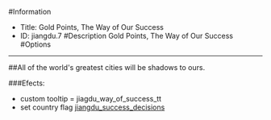 #Information
 - Title: Gold Points, The Way of Our Success
 - ID: jiangdu.7
#Description
Gold Points, The Way of Our Success
#Options

___
##All of the world's greatest cities will be shadows to ours.

###Efects:<ul><li>custom tooltip = jiagdu_way_of_success_tt</li><li>set country flag [jiangdu_success_decisions](../flags/jiangdu_success_decisions.md)</li></ul>
